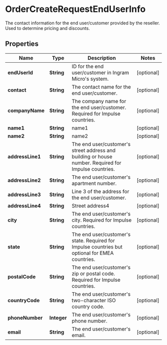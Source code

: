 

# OrderCreateRequestEndUserInfo

The contact information for the end user/customer provided by the reseller. Used to determine pricing and discounts.

## Properties

| Name | Type | Description | Notes |
|------------ | ------------- | ------------- | -------------|
|**endUserId** | **String** | ID for the end user/customer in Ingram Micro&#39;s system. |  [optional] |
|**contact** | **String** | The contact name for the end user/customer. |  [optional] |
|**companyName** | **String** | The company name for the end user/customer. Required for Impulse countries. |  [optional] |
|**name1** | **String** | name1 |  [optional] |
|**name2** | **String** | name2 |  [optional] |
|**addressLine1** | **String** | The end user/customer&#39;s street address and building or house number. Required for Impulse countries. |  [optional] |
|**addressLine2** | **String** | The end user/customer&#39;s apartment number. |  [optional] |
|**addressLine3** | **String** | Line 3 of the address for the end user/customer. |  [optional] |
|**addressLine4** | **String** | Street address4 |  [optional] |
|**city** | **String** | The end user/customer&#39;s city. Required for Impulse countries. |  [optional] |
|**state** | **String** | The end user/customer&#39;s state. Required for Impulse countries but optional for EMEA countries. |  [optional] |
|**postalCode** | **String** | The end user/customer&#39;s zip or postal code. Required for Impulse countries. |  [optional] |
|**countryCode** | **String** | The end user/customer&#39;s two-character ISO country code. |  [optional] |
|**phoneNumber** | **Integer** | The end user/customer&#39;s phone number. |  [optional] |
|**email** | **String** | The end user/customer&#39;s email. |  [optional] |



